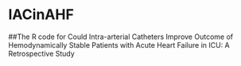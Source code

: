 # IACinAHF

##The R code for
Could Intra-arterial Catheters Improve Outcome of Hemodynamically Stable Patients with Acute Heart Failure in ICU: A Retrospective Study
